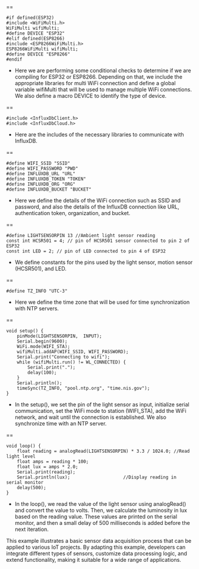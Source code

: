 == 

    #if defined(ESP32)
    #include <WiFiMulti.h>
    WiFiMulti wifiMulti;
    #define DEVICE "ESP32"
    #elif defined(ESP8266)
    #include <ESP8266WiFiMulti.h>
    ESP8266WiFiMulti wifiMulti;
    #define DEVICE "ESP8266"
    #endif

- Here we are performing some conditional checks to determine if we are compiling for ESP32 or ESP8266. Depending on that,
  we include the appropriate libraries for multi WiFi connection and define a global variable wifiMulti that will be used
  to manage multiple WiFi connections. We also define a macro DEVICE to identify the type of device.

==

    #include <InfluxDbClient.h>
    #include <InfluxDbCloud.h>

- Here are the includes of the necessary libraries to communicate with InfluxDB.

==

    #define WIFI_SSID "SSID"
    #define WIFI_PASSWORD "PWD"
    #define INFLUXDB_URL "URL"
    #define INFLUXDB_TOKEN "TOKEN"
    #define INFLUXDB_ORG "ORG"
    #define INFLUXDB_BUCKET "BUCKET"

- Here we define the details of the WiFi connection such as SSID and password, and also the details of the InfluxDB connection like URL, authentication token, organization, and bucket.

==

    #define LIGHTSENSORPIN 13 //Ambient light sensor reading
    const int HCSR501 = 4; // pin of HCSR501 sensor connected to pin 2 of ESP32
    const int LED = 2; // pin of LED connected to pin 4 of ESP32
    
- We define constants for the pins used by the light sensor, motion sensor (HCSR501), and LED.

==

    #define TZ_INFO "UTC-3"
    
- Here we define the time zone that will be used for time synchronization with NTP servers.

== 

    void setup() {
        pinMode(LIGHTSENSORPIN,  INPUT); 
        Serial.begin(9600);
        WiFi.mode(WIFI_STA);
        wifiMulti.addAP(WIFI_SSID, WIFI_PASSWORD);
        Serial.print("Connecting to wifi");
        while (wifiMulti.run() != WL_CONNECTED) {
            Serial.print(".");
            delay(100);
        }
        Serial.println();
        timeSync(TZ_INFO, "pool.ntp.org", "time.nis.gov");
    }

- In the setup(), we set the pin of the light sensor as input, initialize serial communication, set the WiFi mode to station (WIFI_STA), add the WiFi network, and wait until the connection is established. We also synchronize time with an NTP server.

==

    void loop() {
        float reading = analogRead(LIGHTSENSORPIN) * 3.3 / 1024.0; //Read light level
        float amps = reading * 100;
        float lux = amps * 2.0;
        Serial.print(reading);      
        Serial.println(lux);                    //Display reading in serial monitor
        delay(500);
    }

- In the loop(), we read the value of the light sensor using analogRead() and convert the value to volts. Then, we calculate the luminosity in lux based on the reading value. These values are printed on the serial monitor, and then a small delay of 500 milliseconds is added before the next iteration.

This example illustrates a basic sensor data acquisition process that can be applied to various IoT projects. By adapting this example, developers can integrate different types of sensors, customize data processing logic, and extend functionality, making it suitable for a wide range of applications.





